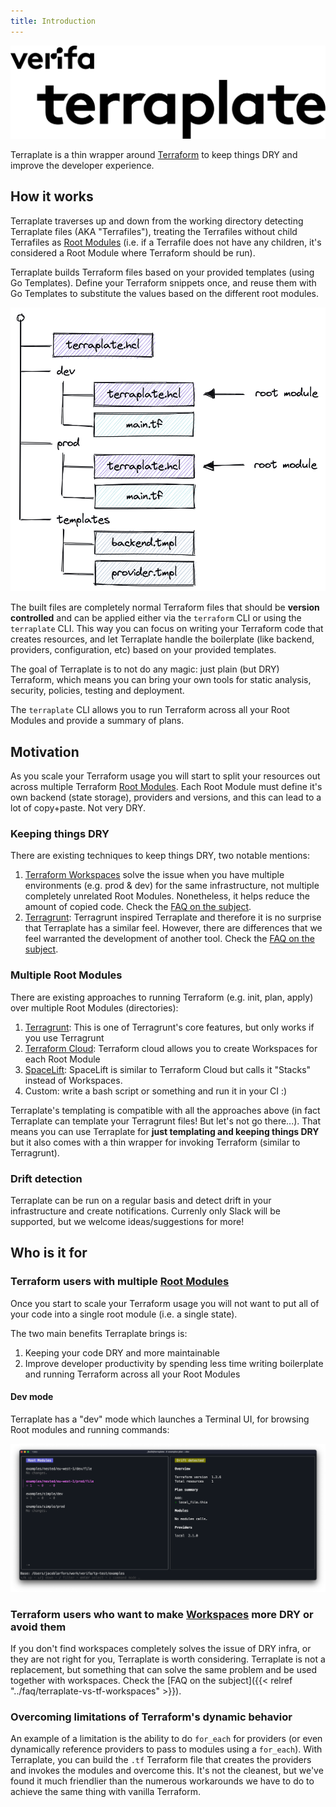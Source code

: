 ```yaml
---
title: Introduction
---
```


<img src="assets/logo/terraplate-verifa.svg" alt="Terraplate logo" width="600" />

Terraplate is a thin wrapper around [Terraform](https://terraform.io) to keep things DRY and improve the developer experience.

## How it works

Terraplate traverses up and down from the working directory detecting Terraplate files (AKA "Terrafiles"), treating the Terrafiles without child Terrafiles as [Root Modules](https://www.terraform.io/language/modules#the-root-module) (i.e. if a Terrafile does not have any children, it's considered a Root Module where Terraform should be run).

Terraplate builds Terraform files based on your provided templates (using Go Templates).
Define your Terraform snippets once, and reuse them with Go Templates to substitute the values based on the different root modules.

<img src="assets/images/terraplate-file-structure.png" alt="Terraplate example file structure" width="600" />

The built files are completely normal Terraform files that should be **version controlled** and can be applied either via the `terraform` CLI or using the `terraplate` CLI.
This way you can focus on writing your Terraform code that creates resources, and let Terraplate handle the boilerplate (like backend, providers, configuration, etc) based on your provided templates.

The goal of Terraplate is to not do any magic: just plain (but DRY) Terraform, which means you can bring your own tools for static analysis, security, policies, testing and deployment.

The `terraplate` CLI allows you to run Terraform across all your Root Modules and provide a summary of plans.

<script id="asciicast-502295" src="https://asciinema.org/a/502295.js" async></script>
<!-- [![terraplate-asciicast](https://asciinema.org/a/502295.svg)](https://asciinema.org/a/502295) -->

## Motivation

As you scale your Terraform usage you will start to split your resources out across multiple Terraform [Root Modules](https://www.terraform.io/language/modules#the-root-module).
Each Root Module must define it's own backend (state storage), providers and versions, and this can lead to a lot of copy+paste. Not very DRY.

### Keeping things DRY

There are existing techniques to keep things DRY, two notable mentions:

1. [Terraform Workspaces](https://www.terraform.io/cli/workspaces) solve the issue when you have multiple environments (e.g. prod & dev) for the same infrastructure, not multiple completely unrelated Root Modules. Nonetheless, it helps reduce the amount of copied code. Check the [FAQ on the subject](./faq/terraplate-vs-tf-workspaces.md).
2. [Terragrunt](https://terragrunt.gruntwork.io/): Terragrunt inspired Terraplate and therefore it is no surprise that Terraplate has a similar feel. However, there are differences that we feel warranted the development of another tool. Check the [FAQ on the subject](./faq/terraplate-vs-terragrunt.md).

### Multiple Root Modules

There are existing approaches to running Terraform (e.g. init, plan, apply) over multiple Root Modules (directories):

1. [Terragrunt](https://terragrunt.gruntwork.io/): This is one of Terragrunt's core features, but only works if you use Terragrunt
2. [Terraform Cloud](https://cloud.hashicorp.com/products/terraform): Terraform cloud allows you to create Workspaces for each Root Module
3. [SpaceLift](https://spacelift.io/): SpaceLift is similar to Terraform Cloud but calls it "Stacks" instead of Workspaces.
4. Custom: write a bash script or something and run it in your CI :)

Terraplate's templating is compatible with all the approaches above (in fact Terraplate can template your Terragrunt files! But let's not go there...).
That means you can use Terraplate for **just templating and keeping things DRY** but it also comes with a thin wrapper for invoking Terraform (similar to Terragrunt).

### Drift detection

Terraplate can be run on a regular basis and detect drift in your infrastructure and create notifications.
Currenly only Slack will be supported, but we welcome ideas/suggestions for more!

## Who is it for

### Terraform users with multiple [Root Modules](https://www.terraform.io/language/modules#the-root-module)

Once you start to scale your Terraform usage you will not want to put all of your code into a single root module (i.e. a single state).

The two main benefits Terraplate brings is:

1. Keeping your code DRY and more maintainable
2. Improve developer productivity by spending less time writing boilerplate and running Terraform across all your Root Modules

#### Dev mode

Terraplate has a "dev" mode which launches a Terminal UI, for browsing Root modules and running commands:

![dev-mode](../assets/images/tp-dev-mode.png)

### Terraform users who want to make [Workspaces](https://www.terraform.io/cli/workspaces) more DRY or avoid them

If you don't find workspaces completely solves the issue of DRY infra, or they are not right for you, Terraplate is worth considering.
Terraplate is not a replacement, but something that can solve the same problem and be used together with workspaces.
Check the [FAQ on the subject]({{< relref "../faq/terraplate-vs-tf-workspaces" >}}).

### Overcoming limitations of Terraform's dynamic behavior

An example of a limitation is the ability to do `for_each` for providers (or even dynamically reference providers to pass to modules using a `for_each`).
With Terraplate, you can build the `.tf` Terraform file that creates the providers and invokes the modules and overcome this.
It's not the cleanest, but we've found it much friendlier than the numerous workarounds we have to do to achieve the same thing with vanilla Terraform.
